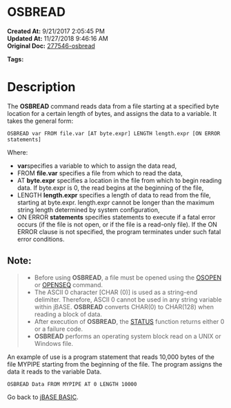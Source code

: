 # OSBREAD

**Created At:** 9/21/2017 2:05:45 PM  
**Updated At:** 11/27/2018 9:46:16 AM  
**Original Doc:** [277546-osbread](https://docs.jbase.com/36868-jbase-basic/277546-osbread)  

**Tags:**
<badge text='file handling' vertical='middle' />

# Description

The **OSBREAD** command reads data from a file starting at a specified byte location for a certain length of bytes, and assigns the data to a variable. It takes the general form:

```
OSBREAD var FROM file.var [AT byte.expr] LENGTH length.expr [ON ERROR statements]
```

Where:

- **var**specifies a variable to which to assign the data read,
- FROM **file.var** specifies a file from which to read the data,
- AT **byte.expr** specifies a location in the file from which to begin reading data. If byte.expr is 0, the read begins at the beginning of the file,
- LENGTH **length.expr** specifies a length of data to read from the file, starting at byte.expr. length.expr cannot be longer than the maximum string length determined by system configuration,
- ON ERROR **statements** specifies statements to execute if a fatal error occurs (if the file is not open, or if the file is a read-only file). If the ON ERROR clause is not specified, the program terminates under such fatal error conditions.


## Note: 


> - Before using **OSBREAD**, a file must be opened using the [OSOPEN](./../osopen) or [OPENSEQ](./../openseq) command.
> - The ASCII 0 character [CHAR (0)] is used as a string-end delimiter. Therefore, ASCII 0 cannot be used in any string variable within jBASE. **OSBREAD** converts CHAR(0) to CHAR(128) when reading a block of data.
> - After execution of **OSBREAD**, the [STATUS](./../status-function) function returns either 0 or a failure code.
> - **OSBREAD** performs an operating system block read on a UNIX or Windows file.


An example of use is a program statement that reads 10,000 bytes of the file MYPIPE starting from the beginning of the file. The program assigns the data it reads to the variable Data.

```
OSBREAD Data FROM MYPIPE AT 0 LENGTH 10000
```



Go back to [jBASE BASIC](./../jbase-basic-programmers-reference-guide).


